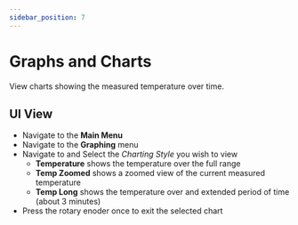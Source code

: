```yaml
---
sidebar_position: 7
---
```


# Graphs and Charts

View charts showing the measured temperature over time.

## UI View

- Navigate to the **Main Menu**
- Navigate to the **Graphing** menu
- Navigate to and Select the *Charting Style* you wish to view
  - **Temperature** shows the temperature over the full range
  - **Temp Zoomed** shows a zoomed view of the current measured temperature
  - **Temp Long** shows the temperature over and extended period of time (about 3 minutes)
- Press the rotary enoder once to exit the selected chart